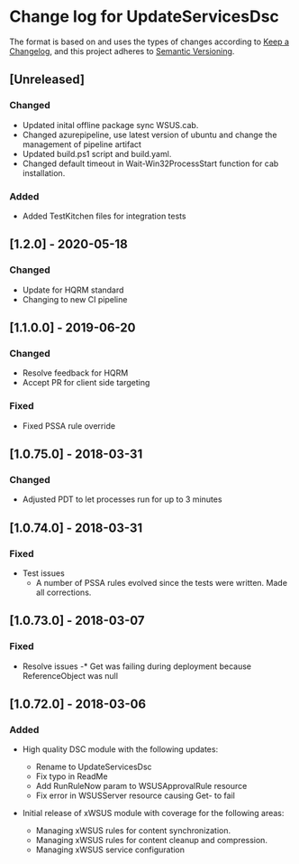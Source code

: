 # Change log for UpdateServicesDsc

The format is based on and uses the types of changes according to [Keep a Changelog](https://keepachangelog.com/en/1.0.0/),
and this project adheres to [Semantic Versioning](https://semver.org/spec/v2.0.0.html).

## [Unreleased]

### Changed

- Updated inital offline package sync WSUS.cab.
- Changed azurepipeline, use latest version of ubuntu and change the management 
  of pipeline artifact
- Updated build.ps1 script and build.yaml.
- Changed default timeout in Wait-Win32ProcessStart function for cab installation.

### Added

- Added TestKitchen files for integration tests

## [1.2.0] - 2020-05-18

### Changed

- Update for HQRM standard
- Changing to new CI pipeline

## [1.1.0.0] - 2019-06-20

### Changed

- Resolve feedback for HQRM
- Accept PR for client side targeting

### Fixed

- Fixed PSSA rule override

## [1.0.75.0] - 2018-03-31

### Changed

- Adjusted PDT to let processes run for up to 3 minutes

## [1.0.74.0] - 2018-03-31

### Fixed

- Test issues
  - A number of PSSA rules evolved since the tests were written. Made all corrections.

## [1.0.73.0] - 2018-03-07

### Fixed

- Resolve issues
  -* Get was failing during deployment because ReferenceObject was null

## [1.0.72.0] - 2018-03-06

### Added

- High quality DSC module with the following updates:
  - Rename to UpdateServicesDsc
  - Fix typo in ReadMe
  - Add RunRuleNow param to WSUSApprovalRule resource
  - Fix error in WSUSServer resource causing Get- to fail

- Initial release of xWSUS module with coverage for the following areas:
  - Managing xWSUS rules for content synchronization.
  - Managing xWSUS rules for content cleanup and compression.
  - Managing xWSUS service configuration
